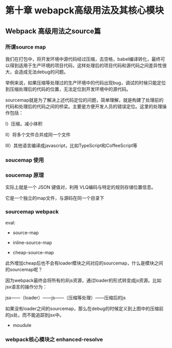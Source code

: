 # 第十章 webapck高级用法及其核心模块

## Webpack 高级用法之source篇

### 所谓source map

我们在打包中，将开发环境中源代码经过压缩，去空格，babel编译转化，最终可以得到适用于生产环境的项目代码，这样处理后的项目代码和源代码之间差异性很大，会造成无法debug的问题。

举例来说，如果压缩等处理过的生产环境中的代码出现bug，调试的时候只能定位到压缩处理后的代码的位置，无法定位到开发环境中的源代码。

sourcemap就是为了解决上述代码定位的问题，简单理解，就是构建了处理前的代码和处理后的代码之间的桥梁。主要是方便开发人员的错误定位。这里的处理操作包括：

I）压缩，减小体积

II）将多个文件合并成同一个文件

III）其他语言编译成javascript，比如TypeScript和CoffeeScript等

### soucemap 使用


### soucemap 原理

实际上就是一个 JSON 键值对，利用 VLQ编码与特定的规则存储位置信息。

它是一个独立的map文件，与源码在同一个目录下

### sourcemap webpack

eval:

 * source-map

 * inline-source-map

* cheap-source-map

此外增加cheap后也不会有loader模块之间对应的sourcemap，什么是模块之间的sourcemap呢？

因为webpack最终会将所有的非js资源，通过loader的形式转变成js资源。比如jsx语言的操作分为：

jsx——（loader）——js——（压缩等处理）——压缩后的js

如果没有loader之间的sourcemap，那么在debug的时候定义到上图中的压缩前的js处，而不能追踪到jsx中。

* moudule

### webpack核心模块之 enhanced-resolve
